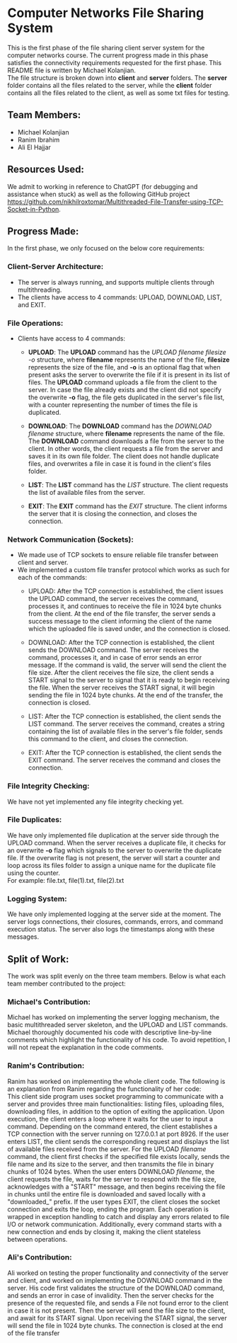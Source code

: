 # Computer Networks File Sharing System

This is the first phase of the file sharing client server system for the computer networks course. The current progress made in this phase satisfies the connectivity requirements requested for the first phase. This README file is written by Michael Kolanjian.  
The file structure is broken down into **client** and **server** folders. The **server** folder contains all the files related to the server, while the **client** folder contains all the files related to the client, as well as some txt files for testing.

## Team Members:

- Michael Kolanjian  
- Ranim Ibrahim  
- Ali El Hajjar  

## Resources Used:

We admit to working in reference to ChatGPT (for debugging and assistance when stuck) as well as the following GitHub project <https://github.com/nikhilroxtomar/Multithreaded-File-Transfer-using-TCP-Socket-in-Python>.  

## Progress Made:

In the first phase, we only focused on the below core requirements:  

### Client-Server Architecture:

- The server is always running, and supports multiple clients through multithreading.
- The clients have access to 4 commands: UPLOAD, DOWNLOAD, LIST, and EXIT.

### File Operations:

- Clients have access to 4 commands:
    - **UPLOAD**: The **UPLOAD** command has the *UPLOAD filename filesize -o* structure, where **filename** represents the name of the file, **filesize** represents the size of the file, and **-o** is an optional flag that when present asks the server to overwrite the file if it is present in its list of files. The **UPLOAD** command uploads a file from the client to the server. In case the file already exists and the client did not specify the overwrite **-o** flag, the file gets duplicated in the server's file list, with a counter representing the number of times the file is duplicated.

    - **DOWNLOAD**: The **DOWNLOAD** command has the *DOWNLOAD filename* structure, where **filename** represents the name of the file. The **DOWNLOAD** command downloads a file from the server to the client. In other words, the client requests a file from the server and saves it in its own file folder. The client does not handle duplicate files, and overwrites a file in case it is found in the client's files folder.

    - **LIST**: The **LIST** command has the *LIST* structure. The client requests the list of available files from the server.

    - **EXIT**: The **EXIT** command has the *EXIT* structure. The client informs the server that it is closing the connection, and closes the connection.

### Network Communication (Sockets):

- We made use of TCP sockets to ensure reliable file transfer between client and server.
- We implemented a custom file transfer protocol which works as such for each of the commands:
    - UPLOAD: After the TCP connection is established, the client issues the UPLOAD command, the server receives the command, processes it, and continues to receive the file in 1024 byte chunks from the client. At the end of the file transfer, the server sends a success message to the client informing the client of the name which the uploaded file is saved under, and the connection is closed.
    
    - DOWNLOAD: After the TCP connection is established, the client sends the DOWNLOAD command. The server receives the command, processes it, and in case of error sends an error message. If the command is valid, the server will send the client the file size. After the client receives the file size, the client sends a START signal to the server to signal that it is ready to begin receiving the file. When the server receives the START signal, it will begin sending the file in 1024 byte chunks. At the end of the transfer, the connection is closed.

    - LIST: After the TCP connection is established, the client sends the LIST command. The server receives the command, creates a string containing the list of available files in the server's file folder, sends this command to the client, and closes the connection.

    - EXIT: After the TCP connection is established, the client sends the EXIT command. The server receives the command and closes the connection.

### File Integrity Checking:

We have not yet implemented any file integrity checking yet.

### File Duplicates:

We have only implemented file duplication at the server side through the UPLOAD command. When the server receives a duplicate file, it checks for an overwrite **-o** flag which signals to the server to overwrite the duplicate file. If the overwrite flag is not present, the server will start a counter and loop across its files folder to assign a unique name for the duplicate file using the counter.  
For example: file.txt, file(1).txt, file(2).txt

### Logging System:

We have only implemented logging at the server side at the moment. The server logs connections, their closures, commands, errors, and command execution status. The server also logs the timestamps along with these messages.

## Split of Work:  

The work was split evenly on the three team members. Below is what each team member contributed to the project:  

### Michael's Contribution:

Michael has worked on implementing the server logging mechanism, the basic multithreaded server skeleton, and the UPLOAD and LIST commands. Michael thoroughly documented his code with descriptive line-by-line comments which highlight the functionality of his code. To avoid repetition, I will not repeat the explanation in the code comments.

### Ranim's Contribution:

Ranim has worked on implementing the whole client code. The following is an explanation from Ranim regarding the functionality of her code:  
This client side program uses socket programming to communicate with a server and provides three main functionalities: listing files, uploading files, downloading files, in addition to the option of exiting the application. Upon execution, the client enters a loop where it waits for the user to input a command. Depending on the command entered, the client establishes a TCP connection with the server running on 127.0.0.1 at port 8926. If the user enters LIST, the client sends the corresponding request and displays the list of available files received from the server. For the UPLOAD *filename* command, the client first checks if the specified file exists locally, sends the file name and its size to the server, and then transmits the file in binary chunks of 1024 bytes. When the user enters DOWNLOAD *filename*, the client requests the file, waits for the server to respond with the file size, acknowledges with a "START" message, and then begins receiving the file in chunks until the entire file is downloaded and saved locally with a "downloaded_" prefix. If the user types EXIT, the client closes the socket connection and exits the loop, ending the program. Each operation is wrapped in exception handling to catch and display any errors related to file I/O or network communication. Additionally, every command starts with a new connection and ends by closing it, making the client stateless between operations.

### Ali's Contribution:

Ali worked on testing the proper functionality and connectivity of the server and client, and worked on implementing the DOWNLOAD command in the server. His code first validates the structure of the DOWNLOAD command, and sends an error in case of invalidity. Then the server checks for the presence of the requested file, and sends a File not found error to the client in case it is not present. Then the server will send the file size to the client, and await for its START signal. Upon receiving the START signal, the server will send the file in 1024 byte chunks. The connection is closed at the end of the file transfer